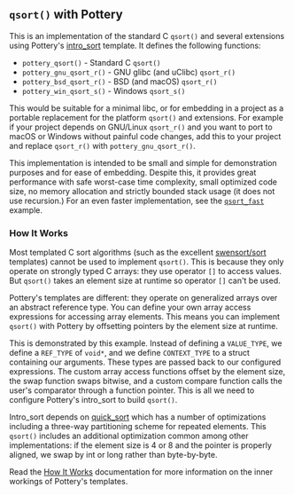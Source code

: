 ## `qsort()` with Pottery

This is an implementation of the standard C `qsort()` and several extensions using Pottery's [intro\_sort](../../../include/pottery/intro_sort/) template. It defines the following functions:

- `pottery_qsort()` - Standard C `qsort()`
- `pottery_gnu_qsort_r()` - GNU glibc (and uClibc) `qsort_r()`
- `pottery_bsd_qsort_r()` - BSD (and macOS) `qsort_r()`
- `pottery_win_qsort_s()` - Windows `qsort_s()`

This would be suitable for a minimal libc, or for embedding in a project as a portable replacement for the platform `qsort()` and extensions. For example if your project depends on GNU/Linux `qsort_r()` and you want to port to macOS or Windows without painful code changes, add this to your project and replace `qsort_r()` with `pottery_gnu_qsort_r()`.

This implementation is intended to be small and simple for demonstration purposes and for ease of embedding. Despite this, it provides great performance with safe worst-case time complexity, small optimized code size, no memory allocation and strictly bounded stack usage (it does not use recursion.) For an even faster implementation, see the [`qsort_fast`](../../../examples/pottery/qsort_fast/) example.



### How It Works

Most templated C sort algorithms (such as the excellent [swensort/sort](https://github.com/swenson/sort) templates) cannot be used to implement `qsort()`. This is because they only operate on strongly typed C arrays: they use operator `[]` to access values. But `qsort()` takes an element size at runtime so operator `[]` can't be used.

Pottery's templates are different: they operate on generalized arrays over an abstract reference type. You can define your own array access expressions for accessing array elements. This means you can implement `qsort()` with Pottery by offsetting pointers by the element size at runtime.

This is demonstrated by this example. Instead of defining a `VALUE_TYPE`, we define a `REF_TYPE` of `void*`, and we define `CONTEXT_TYPE` to a struct containing our arguments. These types are passed back to our configured expressions. The custom array access functions offset by the element size, the swap function swaps bitwise, and a custom compare function calls the user's comparator through a function pointer. This is all we need to configure Pottery's intro\_sort to build `qsort()`.

Intro\_sort depends on [quick\_sort](../../../include/pottery/quick_sort/) which has a number of optimizations including a three-way partitioning scheme for repeated elements. This `qsort()` includes an additional optimization common among other implementations: if the element size is 4 or 8 and the pointer is properly aligned, we swap by int or long rather than byte-by-byte.

Read the [How It Works](../../../docs/how_it_works.md) documentation for more information on the inner workings of Pottery's templates.
